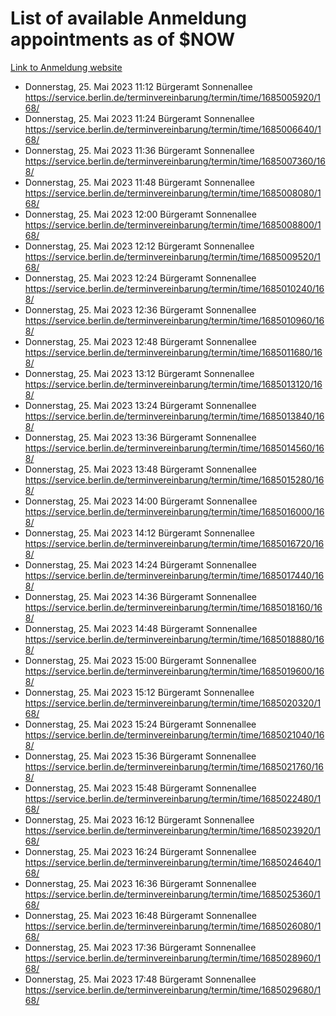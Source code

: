 # List of available Anmeldung appointments as of $NOW
[Link to Anmeldung website](https://service.berlin.de/terminvereinbarung/termin/tag.php?termin=1&anliegen[]=120686&dienstleisterlist=122210,122217,327316,122219,327312,122227,327314,122231,327346,122243,327348,122254,122252,329742,122260,329745,122262,329748,122271,327278,122273,327274,122277,327276,330436,122280,327294,122282,327290,122284,327292,122291,327270,122285,327266,122286,327264,122296,327268,150230,329760,122297,327286,122294,327284,122312,329763,122314,329775,122304,327330,122311,327334,122309,327332,317869,122281,327352,122279,329772,122283,122276,327324,122274,327326,122267,329766,122246,327318,122251,327320,122257,327322,122208,327298,122226,327300&herkunft=http%3A%2F%2Fservice.berlin.de%2Fdienstleistung%2F120686%2F)
- Donnerstag, 25. Mai 2023 11:12 Bürgeramt Sonnenallee https://service.berlin.de/terminvereinbarung/termin/time/1685005920/168/
- Donnerstag, 25. Mai 2023 11:24 Bürgeramt Sonnenallee https://service.berlin.de/terminvereinbarung/termin/time/1685006640/168/
- Donnerstag, 25. Mai 2023 11:36 Bürgeramt Sonnenallee https://service.berlin.de/terminvereinbarung/termin/time/1685007360/168/
- Donnerstag, 25. Mai 2023 11:48 Bürgeramt Sonnenallee https://service.berlin.de/terminvereinbarung/termin/time/1685008080/168/
- Donnerstag, 25. Mai 2023 12:00 Bürgeramt Sonnenallee https://service.berlin.de/terminvereinbarung/termin/time/1685008800/168/
- Donnerstag, 25. Mai 2023 12:12 Bürgeramt Sonnenallee https://service.berlin.de/terminvereinbarung/termin/time/1685009520/168/
- Donnerstag, 25. Mai 2023 12:24 Bürgeramt Sonnenallee https://service.berlin.de/terminvereinbarung/termin/time/1685010240/168/
- Donnerstag, 25. Mai 2023 12:36 Bürgeramt Sonnenallee https://service.berlin.de/terminvereinbarung/termin/time/1685010960/168/
- Donnerstag, 25. Mai 2023 12:48 Bürgeramt Sonnenallee https://service.berlin.de/terminvereinbarung/termin/time/1685011680/168/
- Donnerstag, 25. Mai 2023 13:12 Bürgeramt Sonnenallee https://service.berlin.de/terminvereinbarung/termin/time/1685013120/168/
- Donnerstag, 25. Mai 2023 13:24 Bürgeramt Sonnenallee https://service.berlin.de/terminvereinbarung/termin/time/1685013840/168/
- Donnerstag, 25. Mai 2023 13:36 Bürgeramt Sonnenallee https://service.berlin.de/terminvereinbarung/termin/time/1685014560/168/
- Donnerstag, 25. Mai 2023 13:48 Bürgeramt Sonnenallee https://service.berlin.de/terminvereinbarung/termin/time/1685015280/168/
- Donnerstag, 25. Mai 2023 14:00 Bürgeramt Sonnenallee https://service.berlin.de/terminvereinbarung/termin/time/1685016000/168/
- Donnerstag, 25. Mai 2023 14:12 Bürgeramt Sonnenallee https://service.berlin.de/terminvereinbarung/termin/time/1685016720/168/
- Donnerstag, 25. Mai 2023 14:24 Bürgeramt Sonnenallee https://service.berlin.de/terminvereinbarung/termin/time/1685017440/168/
- Donnerstag, 25. Mai 2023 14:36 Bürgeramt Sonnenallee https://service.berlin.de/terminvereinbarung/termin/time/1685018160/168/
- Donnerstag, 25. Mai 2023 14:48 Bürgeramt Sonnenallee https://service.berlin.de/terminvereinbarung/termin/time/1685018880/168/
- Donnerstag, 25. Mai 2023 15:00 Bürgeramt Sonnenallee https://service.berlin.de/terminvereinbarung/termin/time/1685019600/168/
- Donnerstag, 25. Mai 2023 15:12 Bürgeramt Sonnenallee https://service.berlin.de/terminvereinbarung/termin/time/1685020320/168/
- Donnerstag, 25. Mai 2023 15:24 Bürgeramt Sonnenallee https://service.berlin.de/terminvereinbarung/termin/time/1685021040/168/
- Donnerstag, 25. Mai 2023 15:36 Bürgeramt Sonnenallee https://service.berlin.de/terminvereinbarung/termin/time/1685021760/168/
- Donnerstag, 25. Mai 2023 15:48 Bürgeramt Sonnenallee https://service.berlin.de/terminvereinbarung/termin/time/1685022480/168/
- Donnerstag, 25. Mai 2023 16:12 Bürgeramt Sonnenallee https://service.berlin.de/terminvereinbarung/termin/time/1685023920/168/
- Donnerstag, 25. Mai 2023 16:24 Bürgeramt Sonnenallee https://service.berlin.de/terminvereinbarung/termin/time/1685024640/168/
- Donnerstag, 25. Mai 2023 16:36 Bürgeramt Sonnenallee https://service.berlin.de/terminvereinbarung/termin/time/1685025360/168/
- Donnerstag, 25. Mai 2023 16:48 Bürgeramt Sonnenallee https://service.berlin.de/terminvereinbarung/termin/time/1685026080/168/
- Donnerstag, 25. Mai 2023 17:36 Bürgeramt Sonnenallee https://service.berlin.de/terminvereinbarung/termin/time/1685028960/168/
- Donnerstag, 25. Mai 2023 17:48 Bürgeramt Sonnenallee https://service.berlin.de/terminvereinbarung/termin/time/1685029680/168/
